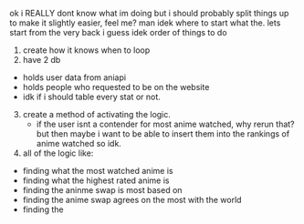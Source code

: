 ok i REALLY dont know what im doing but i should probably split things up to make it slightly easier, feel me?
man idek where to start what the.
lets start from the very back i guess idek
order of things to do 
1. create how it knows when to loop
2. have 2 db
 - holds user data from aniapi
 - holds people who requested to be on the website
 - idk if i should table every stat or not. 
3. create a method of activating the logic.
   - if the user isnt a contender for most anime watched, why rerun that? but then maybe i want to be able to insert them into the rankings of anime watched so idk.
4. all of the logic like:
 - finding what the most watched anime is
 - finding what the highest rated anime is
 - finding the aninme swap is most based on
 - finding the anime swap agrees on the most with the world
 - finding the 
